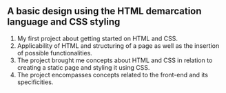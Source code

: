 ## A basic design using the HTML demarcation language and CSS styling
1. My first project about getting started on HTML and CSS.
2. Applicability of HTML and structuring of a page as well as the insertion of possible functionalities.
3. The project brought me concepts about HTML and CSS in relation to creating a static page and styling it using CSS.
4. The project encompasses concepts related to the front-end and its specificities.
